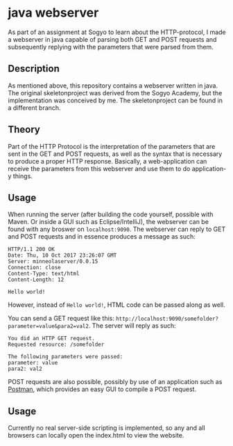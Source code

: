 # java webserver
As part of an assignment at Sogyo to learn about the HTTP-protocol, I made a webserver in java capable of parsing both GET and POST requests and subsequently replying with the parameters that were parsed from them.

## Description
As mentioned above, this repository contains a webserver written in java. 
The original skeletonproject was derived from the Sogyo Academy, but the implementation was conceived by me. The skeletonproject can be found in a different branch.

## Theory
Part of the HTTP Protocol is the interpretation of the parameters that are sent in the GET and POST requests, as well as the syntax that is necessary to produce a proper HTTP response. 
Basically, a web-application can receive the parameters from this webserver and use them to do application-y things.

## Usage

When running the server (after building the code yourself, possible with Maven. Or inside a GUI such as Eclipse/IntelliJ), the webserver can be found with any broswer on `localhost:9090`.
The webserver can reply to GET and POST requests and in essence produces a message as such:
```
HTTP/1.1 200 OK
Date: Thu, 10 Oct 2017 23:26:07 GMT
Server: minneolaserver/0.0.15
Connection: close
Content-Type: text/html
Content-Length: 12

Hello world!
```
However, instead of `Hello world!`, HTML code can be passed along as well.




You can send a GET request like this: `http://localhost:9090/somefolder?parameter=value&para2=val2`. The server will reply as such:
```
You did an HTTP GET request.
Requested resource: /somefolder

The following parameters were passed:
parameter: value
para2: val2
```

POST requests are also possible, possibly by use of an application such as [Postman](https://www.getpostman.com/), which provides an easy GUI to compile a POST request.


## Usage
Currently no real server-side scripting is implemented, so any and all browsers can locally open the index.html to view the website.
